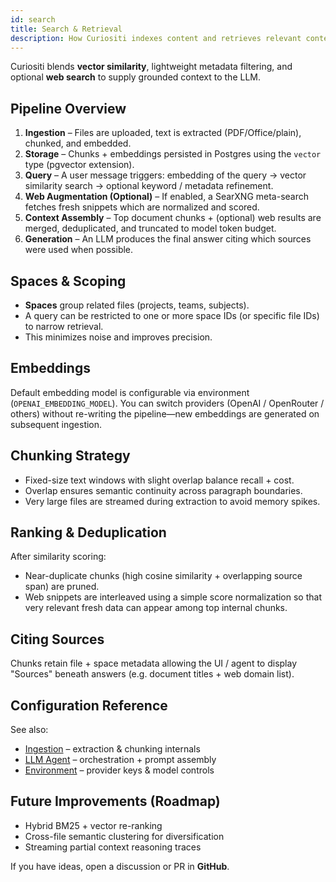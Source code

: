```yaml
---
id: search
title: Search & Retrieval
description: How Curiositi indexes content and retrieves relevant context for RAG answers.
---
```


Curiositi blends **vector similarity**, lightweight metadata filtering, and optional **web search** to supply grounded context to the LLM.

## Pipeline Overview
1. **Ingestion** – Files are uploaded, text is extracted (PDF/Office/plain), chunked, and embedded.
2. **Storage** – Chunks + embeddings persisted in Postgres using the `vector` type (pgvector extension).
3. **Query** – A user message triggers: embedding of the query -> vector similarity search -> optional keyword / metadata refinement.
4. **Web Augmentation (Optional)** – If enabled, a SearXNG meta-search fetches fresh snippets which are normalized and scored.
5. **Context Assembly** – Top document chunks + (optional) web results are merged, deduplicated, and truncated to model token budget.
6. **Generation** – An LLM produces the final answer citing which sources were used when possible.

## Spaces & Scoping
- **Spaces** group related files (projects, teams, subjects).
- A query can be restricted to one or more space IDs (or specific file IDs) to narrow retrieval.
- This minimizes noise and improves precision.

## Embeddings
Default embedding model is configurable via environment (`OPENAI_EMBEDDING_MODEL`). You can switch providers (OpenAI / OpenRouter / others) without re-writing the pipeline—new embeddings are generated on subsequent ingestion.

## Chunking Strategy
- Fixed-size text windows with slight overlap balance recall + cost.
- Overlap ensures semantic continuity across paragraph boundaries.
- Very large files are streamed during extraction to avoid memory spikes.

## Ranking & Deduplication
After similarity scoring:
- Near-duplicate chunks (high cosine similarity + overlapping source span) are pruned.
- Web snippets are interleaved using a simple score normalization so that very relevant fresh data can appear among top internal chunks.

## Citing Sources
Chunks retain file + space metadata allowing the UI / agent to display "Sources" beneath answers (e.g. document titles + web domain list).

## Configuration Reference
See also:
- [Ingestion](/docs/ingestion) – extraction & chunking internals
- [LLM Agent](/docs/llm-agent) – orchestration + prompt assembly
- [Environment](/docs/env) – provider keys & model controls

## Future Improvements (Roadmap)
- Hybrid BM25 + vector re-ranking
- Cross-file semantic clustering for diversification
- Streaming partial context reasoning traces

If you have ideas, open a discussion or PR in **GitHub**.
